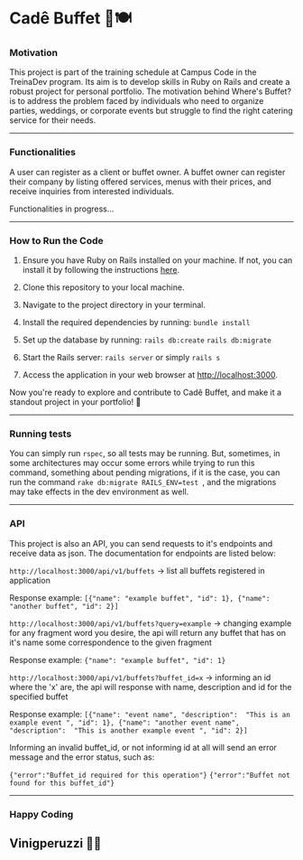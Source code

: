 # Cadê Buffet 🎉🍽️

### Motivation

This project is part of the training schedule at Campus Code in the TreinaDev program. Its aim is to develop skills in Ruby on Rails and create a robust project for personal portfolio. The motivation behind Where's Buffet? is to address the problem faced by individuals who need to organize parties, weddings, or corporate events but struggle to find the right catering service for their needs.

***

### Functionalities

A user can register as a client or buffet owner.
A buffet owner can register their company by listing offered services, menus with their prices, and receive inquiries from interested individuals.

Functionalities in progress...

***

### How to Run the Code

1. Ensure you have Ruby on Rails installed on your machine. If not, you can install it by following the instructions [here](https://www.ruby-lang.org/en/documentation/installation/).

2. Clone this repository to your local machine.

3. Navigate to the project directory in your terminal.

4. Install the required dependencies by running:
```bundle install```

5. Set up the database by running:
```rails db:create```
```rails db:migrate```

6. Start the Rails server:
```rails server```
or simply
```rails s```

7. Access the application in your web browser at [http://localhost:3000](http://localhost:3000).

Now you're ready to explore and contribute to Cadê Buffet, and make it a standout project in your portfolio! 🚀

***

### Running tests

You can simply run ```rspec```, so all tests may be running. But, sometimes, in some architectures may occur some errors while trying to run this command, something about pending migrations, if it is the case, you can run the command ```rake db:migrate RAILS_ENV=test ```, and the migrations may take effects in the dev environment as well.

***

### API

This project is also an API, you can send requests to it's endpoints and receive data as json.
The documentation for endpoints are listed below:

```http://localhost:3000/api/v1/buffets```  -> list all buffets registered in application

Response example: 
```[{"name": "example buffet", "id": 1}, {"name": "another buffet", "id": 2}]```


```http://localhost:3000/api/v1/buffets?query=example```  -> changing example for any fragment word you desire, the api will return any buffet that has on it's name some correspondence to the given fragment

Response example: 
```{"name": "example buffet", "id": 1}```

```http://localhost:3000/api/v1/buffets?buffet_id=x```  -> informing an id where the 'x' are, the api will response with name, description and id for the specified buffet

Response example: 
```[{"name": "event name", "description":  "This is an example event ", "id": 1}, {"name": "another event name", "description":  "This is another example event ", "id": 2}]```

Informing an invalid buffet_id, or not informing id at all will send an error message and the error status, such as:

```{"error":"Buffet_id required for this operation"}```
```{"error":"Buffet not found for this buffet_id"}```


***

### Happy Coding
## Vinigperuzzi 🧙‍♂️